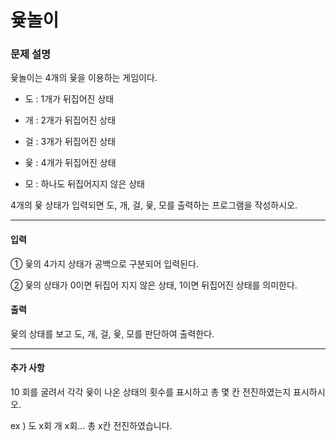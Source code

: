 # 윷놀이

### 문제 설명

윷놀이는 4개의 윷을 이용하는 게임이다.

* 도 : 1개가 뒤집어진 상태

* 개 : 2개가 뒤집어진 상태

* 걸 : 3개가 뒤집어진 상태

* 윷 : 4개가 뒤집어진 상태

* 모 : 하나도 뒤집어지지 않은 상태

4개의 윷 상태가 입력되면 도, 개, 걸, 윷, 모를 출력하는 프로그램을 작성하시오.

<hr>

<h4>입력</h4>

① 윷의 4가지 상태가 공백으로 구분되어 입력된다.

② 윷의 상태가 0이면 뒤집어 지지 않은 상태, 1이면 뒤집어진 상태를 의미한다.

<h4>출력</h4>

윷의 상태를 보고 도, 개, 걸, 윷, 모를 판단하여 출력한다.

<hr>

<h4>추가 사항</h4>

10 회를 굴려서 각각 윷이 나온 상태의 횟수를 표시하고 총 몇 칸 전진하였는지 표시하시오.

ex ) 도 x회 개 x회... 총 x칸 전진하였습니다.
